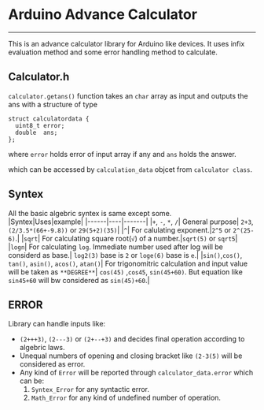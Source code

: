 # Arduino Advance Calculator
***
This is an advance calculator library for Arduino like devices. It uses infix evaluation method and some error handling method to calculate.
## Calculator.h
 `calculator.getans()` function takes an `char` array as input and outputs the ans with a structure of type

```
struct calculatordata {
  uint8_t error;
  double  ans;
};
```
where `error` holds error of input array if any and `ans`  holds the answer.

which can be accessed by `calculation_data` objcet from `calculator class`.

## Syntex
  All the basic algebric syntex is same except some.<br/>
  |Syntex|Uses|example|
  |------|----|-------|
  |`+`, `-`, `*`, `/`| General purpose| `2+3`, `(2/3.5*(66+-9.8))` or `29(5+2)(35)`|
  |`^`| For calulating exponent.|`2^5` or `2^(25-6)`.|
  |`sqrt`| For calculating square root(`√`) of a number.|`sqrt(5)` or `sqrt5`|
  |`logn`| For calculating `log`. Immediate number used after log will be considerd as base.| `log2(3)` base is `2` or `loge(6)` base is `e`.|
  |`sin()`,`cos()`, `tan()`, `asin()`, `acos()`, `atan()`| For trigonomitric calculation and input value will be taken as `**DEGREE**`| `cos(45)` ,`cos45`, `sin(45+60)`. But equation like `sin45+60` will bw considered as `sin(45)+60`.|  

  ## ERROR
  Library can handle inputs like:
  * `(2+++3)`, `(2---3)` or `(2+--+3)` and decides final operation according to algebric laws.
  * Unequal numbers of opening and closing bracket like `(2-3(5)` will be considered as error.
  * Any kind of `Error` will be reported through `calculator_data.error` which can be:
    1. `Syntex_Error` for any syntactic error.
    2. `Math_Error` for any kind of undefined number of operation.

